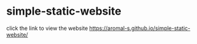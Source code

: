 # simple-static-website
click the link to view the website
https://aromal-s.github.io/simple-static-website/
